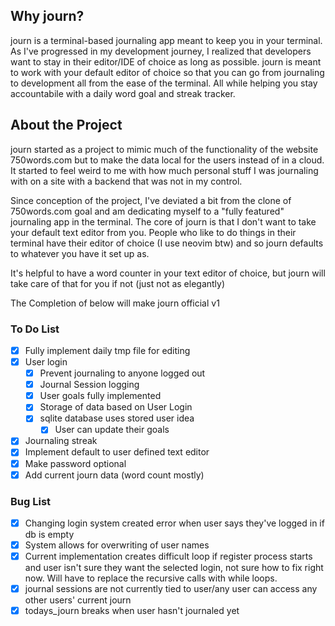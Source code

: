 ## Why journ?
journ is a terminal-based journaling app meant to keep you in your terminal. As I've progressed in my development journey, I realized that developers want to stay in their editor/IDE of choice as long as possible. journ is meant to work with your default editor of choice so that you can go from journaling to development all from the ease of the terminal. All while helping you stay accountabile with a daily word goal and streak tracker.

## About the Project
journ started as a project to mimic much of the functionality of the website 750words.com but to make the data local for the users instead of in a cloud. It started to feel weird to me with how much personal stuff I was journaling with on a site with a backend that was not in my control.

Since conception of the project, I've deviated a bit from the clone of 750words.com goal and am dedicating myself to a "fully featured" journaling app in the terminal. The core of journ is that I don't want to take your default text editor from you. People who like to do things in their terminal have their editor of choice (I use neovim btw) and so journ defaults to whatever you have it set up as.

It's helpful to have a word counter in your text editor of choice, but journ will take care of that for you if not (just not as elegantly)


The Completion of below will make journ official v1
### To Do List

- [X] Fully implement daily tmp file for editing
- [x] User login
  - [x] Prevent journaling to anyone logged out
  - [x] Journal Session logging
  - [x] User goals fully implemented
  - [x] Storage of data based on User Login
  - [x] sqlite database uses stored user idea
    - [x] User can update their goals
- [x] Journaling streak
- [x] Implement default to user defined text editor
- [x] Make password optional
- [x] Add current journ data (word count mostly)

### Bug List
- [x] Changing login system created error when user says they've logged in if db is empty
- [x] System allows for overwriting of user names
- [x] Current implementation creates difficult loop if register process starts and user isn't sure they want the selected login, not sure how to fix right now. Will have to replace the recursive calls with while loops.
- [x] journal sessions are not currently tied to user/any user can access any other users' current journ
- [x] todays_journ breaks when user hasn't journaled yet
